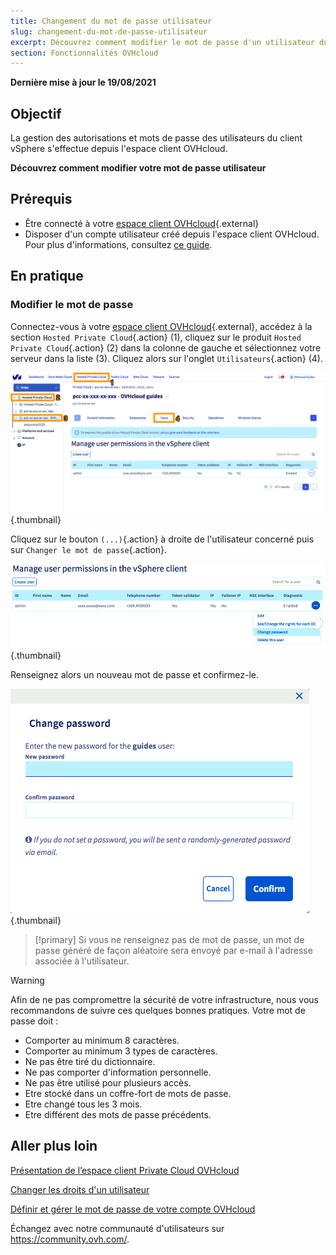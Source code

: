```yaml
---
title: Changement du mot de passe utilisateur
slug: changement-du-mot-de-passe-utilisateur
excerpt: Découvrez comment modifier le mot de passe d'un utilisateur du client vSphere depuis votre espace client OVHcloud
section: Fonctionnalités OVHcloud
---
```


**Dernière mise à jour le 19/08/2021**

## Objectif

La gestion des autorisations et mots de passe des utilisateurs du client vSphere s'effectue depuis l'espace client OVHcloud.

**Découvrez comment modifier votre mot de passe utilisateur**

## Prérequis

- Être connecté à votre [espace client OVHcloud](https://ca.ovh.com/auth/?action=gotomanager&from=https://www.ovh.com/ca/fr/&ovhSubsidiary=qc){.external}
- Disposer d'un compte utilisateur créé depuis l'espace client OVHcloud. Pour plus d'informations, consultez [ce guide](../manager-ovh-private-cloud/#utilisateurs).

## En pratique

### Modifier le mot de passe

Connectez-vous à votre [espace client OVHcloud](https://ca.ovh.com/auth/?action=gotomanager&from=https://www.ovh.com/ca/fr/&ovhSubsidiary=qc){.external}, accédez à la section `Hosted Private Cloud`{.action} (1), cliquez sur le produit `Hosted Private Cloud`{.action} (2) dans la colonne de gauche et sélectionnez votre serveur dans la liste (3). Cliquez alors sur l'onglet `Utilisateurs`{.action} (4).

![acces espace client](images/userpassword1b.png){.thumbnail}

Cliquez sur le bouton `(...)`{.action} à droite de l'utilisateur concerné puis sur `Changer le mot de passe`{.action}.

![modifier mot de passe](images/userpassword2b.png){.thumbnail}

Renseignez alors un nouveau mot de passe et confirmez-le.

![modifier mot de passe](images/userpassword3b.png){.thumbnail}

> [!primary]
> Si vous ne renseignez pas de mot de passe, un mot de passe généré de façon aléatoire sera envoyé par e-mail à l'adresse associée à l'utilisateur.
>

> [!warning]
>
>Afin de ne pas compromettre la sécurité de votre infrastructure, nous vous recommandons de suivre ces quelques bonnes pratiques. Votre mot de passe doit :
>
> - Comporter au minimum 8 caractères.
> - Comporter au minimum 3 types de caractères.
> - Ne pas être tiré du dictionnaire.
> - Ne pas comporter d'information personnelle.
> - Ne pas être utilisé pour plusieurs accès.
> - Etre stocké dans un coffre-fort de mots de passe.
> - Etre changé tous les 3 mois.
> - Etre différent des mots de passe précédents.
>

## Aller plus loin

[Présentation de l’espace client Private Cloud OVHcloud](../manager-ovh-private-cloud/)

[Changer les droits d'un utilisateur](../changer-les-droits-d-un-utilisateur/)

[Définir et gérer le mot de passe de votre compte OVHcloud](https://docs.ovh.com/fr/customer/gerer-son-mot-de-passe/)

Échangez avec notre communauté d'utilisateurs sur <https://community.ovh.com/>.
